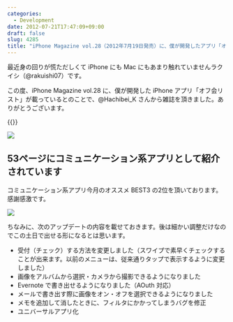 ```yaml
---
categories:
  - Development
date: 2012-07-21T17:47:09+09:00
draft: false
slug: 4285
title: "iPhone Magazine vol.28（2012年7月19日発売）に、僕が開発したアプリ「オフ会リスト」が紹介されています"
---
```


最近身の回りが慌ただしくて iPhone にも Mac にもあまり触れていませんラクイシ（@rakuishi07）です。

この度、iPhone Magazine vol.28 に、僕が開発した iPhone アプリ「オフ会リスト」が載っているとのことで、@Hachibei_K さんから雑誌を頂きました。ありがとうございます。

{{<app id="533017985" title="オフ会リスト - 参加者管理を簡単に 1.0（￥170）" src="http://a4.mzstatic.com/us/r1000/076/Purple/v4/bb/ae/7f/bbae7fe1-2276-94ca-d6f6-73847f002af2/mza_7142949790401148668.100x100-75.png">}}

![](/images/2012/07/4285_1.jpg)

## 53ページにコミュニケーション系アプリとして紹介されています

コミュニケーション系アプリ今月のオススメ BEST3 の2位を頂いております。感謝感激です。

![](/images/2012/07/4285_2.jpg)

ちなみに、次のアップデートの内容を載せておきます。後は細かい調整だけなのでこの土日で出せる形になるとは思います。

* 受付（チェック）する方法を変更しました（スワイプで素早くチェックすることが出来ます。以前のメニューは、従来通りタップで表示するように変更しました）
* 画像をアルバムから選択・カメラから撮影できるようになりました
* Evernote で書き出せるようになりました（AOuth 対応）
* メールで書き出す際に画像をオン・オフを選択できるようになりました
* メモを追加して消したときに、フィルタにかかってしまうバグを修正
* ユニバーサルアプリ化
